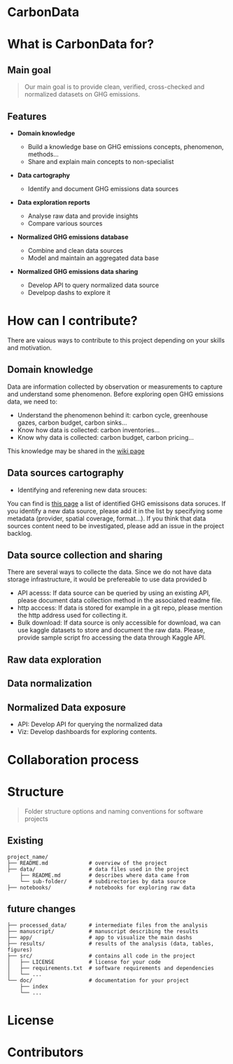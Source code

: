 # CarbonData 

# What is CarbonData for?

##  Main goal

> Our main goal is to provide clean, verified, cross-checked and normalized datasets on GHG emissions.

## Features

- **Domain knowledge**
    - Build a knowledge base on GHG emissions concepts, phenomenon, methods...
    - Share and explain main concepts to non-specialist

- **Data cartography**
    - Identify and document GHG emissions data sources

- **Data exploration reports**
    - Analyse raw data and provide insights
    - Compare various sources

- **Normalized GHG emissions database**
    - Combine and clean data sources
    - Model and maintain an aggregated data base

- **Normalized GHG emissions data sharing**
    -  Develop API to query normalized data source
    - Develpop dashs to explore it

# How can I contribute?

There are vaious ways to contribute to this project depending on your skills and motivation.

## Domain knowledge

Data are information collected by observation or measurements to capture and understand some phenomenon. Before exploring open GHG emissions data, we need to:
- Understand the phenomenon behind it: carbon cycle, greenhouse gazes, carbon budget, carbon sinks...
- Know how data is collected:  carbon inventories...
- Know why data is collected: carbon budget, carbon pricing...

This knowledge may be shared in the [wiki page](https://github.com/OpenGeoScales/CarbonData/wiki)


## Data sources cartography

- Identifying and referening new data srouces: 

You can find is [this page](https://github.com/OpenGeoScales/CarbonData/wiki/Data-sources) a list of identified GHG emissisons data soruces. If you identify a new data source, please add it in the list by specifying some metadata (provider, spatial coverage, format...). If you think that data sources content need to be investigated, please add an issue in the project backlog.

## Data source collection and sharing

There are several ways to collecte the data. Since we do not have data storage infrastructure, it would be prefereable to use data provided b

- API acesss: If data source can be queried by using an existing API, please document data collection method in the associated readme file. 
- http acccess: If data is stored for example in a git repo, please mention the http address used for collecting it.
- Bulk download: If data source is only accessible for download, wa can use kaggle datasets to store and document the raw data. Please, provide sample script fro accessing the data through Kaggle API.

## Raw data exploration 

## Data normalization

## Normalized Data exposure

- API: Develop API for querying the normalized data
- Viz: Develop dashboards for exploring contents.


# Collaboration process

# Structure

> Folder structure options and naming conventions for software projects

## Existing 

    project_name/
    ├── README.md             # overview of the project
    ├── data/                 # data files used in the project
        ├── README.md         # describes where data came from
        └── sub-folder/       # subdirectories by data source
    ├── notebooks/            # notebooks for exploring raw data
    

## future changes

    ├── processed_data/       # intermediate files from the analysis
    ├── manuscript/           # manuscript describing the results
    ├── app/                  # app to visualize the main dashs
    ├── results/              # results of the analysis (data, tables, figures)
    ├── src/                  # contains all code in the project
    │   ├── LICENSE           # license for your code
    │   ├── requirements.txt  # software requirements and dependencies
    │   └── ...
    └── doc/                  # documentation for your project
        ├── index
        └── ...

# License

# Contributors
